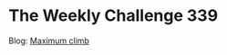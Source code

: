 # The Weekly Challenge 339

Blog: [Maximum climb](https://dev.to/simongreennet/weekly-challenge-maximum-climb-28i3)
